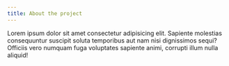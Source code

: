 ```yaml
---
title: About the project
---
```


Lorem ipsum dolor sit amet consectetur adipisicing elit. Sapiente molestias consequuntur suscipit
soluta temporibus aut nam nisi dignissimos sequi? Officiis vero numquam fuga voluptates sapiente
animi, corrupti illum nulla aliquid!
